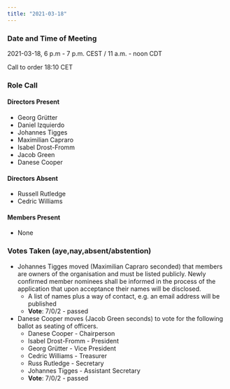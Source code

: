 ```yaml
---
title: "2021-03-18"
---
```


### Date and Time of Meeting

2021-03-18, 6 p.m - 7 p.m. CEST / 11 a.m. - noon CDT

Call to order 18:10 CET

### Role Call

#### Directors Present

- Georg Grütter
- Daniel Izquierdo
- Johannes Tigges
- Maximilian Capraro
- Isabel Drost-Fromm
- Jacob Green
- Danese Cooper

#### Directors Absent

- Russell Rutledge 
- Cedric Williams 

#### Members Present

- None

### Votes Taken (aye,nay,absent/abstention)
* Johannes Tigges moved (Maximilian Capraro seconded) that members are owners of the organisation and must be listed publicly. Newly confirmed member nominees shall be informed in the process of the application that upon acceptance their names will be disclosed. 
  * A list of names plus a way of contact, e.g. an email address will be published
  * **Vote**: 7/0/2 - passed
* Danese Cooper moves (Jacob Green seconds) to vote for the following ballot as seating of officers.
  * Danese Cooper - Chairperson
  * Isabel Drost-Fromm - President
  * Georg Grütter - Vice President
  * Cedric Williams - Treasurer
  * Russ Rutledge - Secretary
  * Johannes Tigges - Assistant Secretary
  *  **Vote**: 7/0/2 - passed




